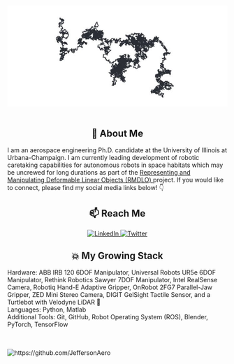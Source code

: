 
<div align="center">
  <img src="https://github.com/JeffersonAero/JeffersonAero/blob/main/random_walk.jpg" alt="banner" width="700px"/>
</div>
<br>

<h2 align="center"> 🤖 About Me </h2>
<p align="left">
I am an aerospace engineering Ph.D. candidate at the University of Illinois at Urbana-Champaign. I am currently leading development of robotic caretaking capabilities for autonomous robots in space habitats which may be uncrewed for long durations as part of the <a href="https://github.com/RMDLO"> Representing and Manipulating Deformable Linear Objects (RMDLO) </a> project. If you would like to connect, please find my social media links below! 👇
  

<h2  align="center">📫 Reach Me </h2>
<p align="center">
<a target="_blank" href="https://www.linkedin.com/in/hollymdinkel">
  <img src="https://edent.github.io/SuperTinyIcons/images/svg/linkedin.svg" width="50px" title="LinkedIn"/>
</a>
<a target="_blank" href="https://twitter.com/Jefferson_Aero">
  <img src="https://edent.github.io/SuperTinyIcons/images/svg/twitter.svg" width="50px" title="Twitter"/>
</a>

<h2 align="center"> 💥 My Growing Stack</h2>
Hardware: ABB IRB 120 6DOF Manipulator, Universal Robots UR5e 6DOF Manipulator, Rethink Robotics Sawyer 7DOF Manipulator, Intel RealSense Camera, Robotiq Hand-E Adaptive Gripper, OnRobot 2FG7 Parallel-Jaw Gripper, ZED Mini Stereo Camera, DIGIT GelSight Tactile Sensor, and a Turtlebot with Velodyne LiDAR 🐢 
<br>
Languages: Python, Matlab
<br>
Additional Tools: Git, GitHub, Robot Operating System (ROS), Blender, PyTorch, TensorFlow

</p>
 <br> <br>
  <img src="https://komarev.com/ghpvc/?username=JeffersonAero" alt="https://github.com/JeffersonAero" />
</p>
